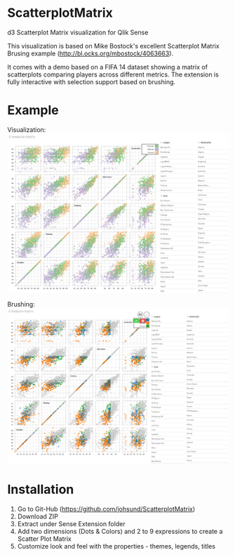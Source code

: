 # ScatterplotMatrix
d3 Scatterplot Matrix visualization for Qlik Sense

This visualization is based on Mike Bostock's excellent Scatterplot Matrix Brusing example (http://bl.ocks.org/mbostock/4063663).

It comes with a demo based on a FIFA 14 dataset showing a matrix of scatterplots comparing players across different metrics.
The extension is fully interactive with selection support based on brushing.

# Example
Visualization:
![alt tag](https://raw.githubusercontent.com/johsund/ScatterplotMatrix/master/demo/ExampleScreenshot3.png)

Brushing:
![alt tag](https://raw.githubusercontent.com/johsund/ScatterplotMatrix/master/demo/ExampleScreenshot2.png)

# Installation
1. Go to Git-Hub (https://github.com/johsund/ScatterplotMatrix)
2. Download ZIP
3. Extract under Sense Extension folder
4. Add two dimensions (Dots & Colors) and 2 to 9 expressions to create a Scatter Plot Matrix
5. Customize look and feel with the properties - themes, legends, titles
